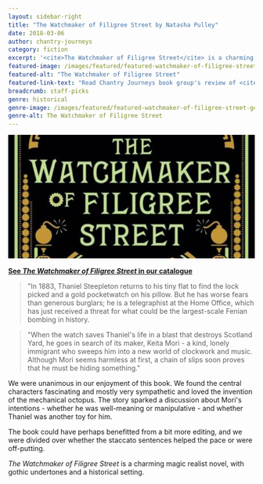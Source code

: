 ```yaml
---
layout: sidebar-right
title: "The Watchmaker of Filigree Street by Natasha Pulley"
date: 2018-03-06
author: chantry-journeys
category: fiction
excerpt: '<cite>The Watchmaker of Filigree Street</cite> is a charming magic realist novel, with gothic undertones and a historical setting.'
featured-image: /images/featured/featured-watchmaker-of-filigree-street.jpg
featured-alt: "The Watchmaker of Filigree Street"
featured-link-text: "Read Chantry Journeys book group's review of <cite>The Watchmaker of Filigree Street</cite>"
breadcrumb: staff-picks
genre: historical
genre-image: /images/featured/featured-watchmaker-of-filigree-street-genre.jpg
genre-alt: The Watchmaker of Filigree Street
---
```


![The Watchmaker of Filigree Street](/images/featured/featured-watchmaker-of-filigree-street.jpg)

**[See <cite>The Watchmaker of Filigree Street</cite> in our catalogue](https://suffolk.spydus.co.uk/cgi-bin/spydus.exe/ENQ/OPAC/BIBENQ?BRN=1988890)**

> "In 1883, Thaniel Steepleton returns to his tiny flat to find the lock picked and a gold pocketwatch on his pillow. But he has worse fears than generous burglars; he is a telegraphist at the Home Office, which has just received a threat for what could be the largest-scale Fenian bombing in history.

> "When the watch saves Thaniel's life in a blast that destroys Scotland Yard, he goes in search of its maker, Keita Mori - a kind, lonely immigrant who sweeps him into a new world of clockwork and music. Although Mori seems harmless at first, a chain of slips soon proves that he must be hiding something."

We were unanimous in our enjoyment of this book. We found the central characters fascinating and mostly very sympathetic and loved the invention of the mechanical octopus. The story sparked a discussion about Mori's intentions - whether he was well-meaning or manipulative - and whether Thaniel was another toy for him.

The book could have perhaps benefitted from a bit more editing, and we were divided over whether the staccato sentences helped the pace or were off-putting.

<cite>The Watchmaker of Filigree Street</cite> is a charming magic realist novel, with gothic undertones and a historical setting.
